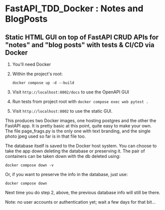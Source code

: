 # FastAPI_TDD_Docker : Notes and BlogPosts

## Static HTML GUI on top of FastAPI CRUD APIs for "notes" and "blog posts" with tests & CI/CD via Docker

1. You'll need Docker
2. Within the project's root:

    ```text
    docker compose up -d --build
    ```

3. Visit `http://localhost:8002/docs` to use the OpenAPI GUI
4. Run tests from project root with `docker compose exec web pytest .`
5. Visit `http://localhost:8002` to use the static GUI.

This produces two Docker images, one hosting postgres and the other the FastAPI app.
It is pretty basic at this point, quite easy to make your own. The file page_frags.py is the only one
with text branding, and the single photo jpeg used so far is in that file too.

The database itself is saved to the Docker host system. You can choose to take the app down deleting
the database or preserving it.
The pair of containers can be taken down with the db deleted using:

`docker compose down -v`

Or, if you want to preserve the info in the database, just use:

`docker compose down`

Next time you do step 2, above, the previous database info will still be there.

Note: no user accounts or authentication yet; wait a few days for that bit...
